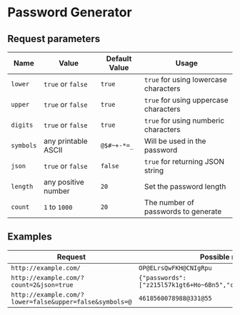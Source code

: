 # Password Generator

## Request parameters
| Name  | Value | Default Value | Usage |
|-------|-------|---------------|-------|
| `lower` | `true` or `false` | `true` | `true` for using lowercase characters |
| `upper` | `true` or `false` | `true` | `true` for using uppercase characters |
| `digits` | `true` or `false` | `true` | `true` for using numberic characters |
| `symbols` | any printable ASCII | `@$#~+-*=_` | Will be used in the password |
| `json` | `true` or `false` | `false` | `true` for returning JSON string |
| `length` | any positive number | `20` | Set the password length |
| `count` | `1` to `1000` | `20` | The number of passwords to generate |


## Examples
| Request  | Possible return |
|----------|-----------------|
| `http://example.com/` | `OP@ELrsQwFKH@CNIgRpu`|
| `http://example.com/?count=2&json=true` | `{"passwords":["z215l57k1gt6+Ho~6Bn5","c1YN$jSyExkyXNR8x0z#"]}`|
| `http://example.com/?lower=false&upper=false&symbols=@` | `4618560078988@331@55` |

